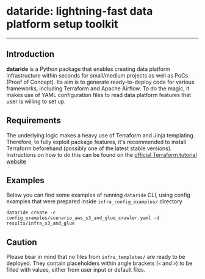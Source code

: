 
# dataride: lightning-fast data platform setup toolkit

---

## Introduction

**dataride** is a Python package that enables creating data platform infrastructure within seconds for small/medium projects as well as PoCs (Proof of Concept). Its aim is to generate ready-to-deploy code for various frameworks, including Terraform and Apache Airflow. To do the magic, it makes use of YAML configuration files to read data platform features that user is willing to set up.

## Requirements

The underlying logic makes a heavy use of Terraform and Jinja templating. Therefore, to fully exploit package features, it's recommended to install Terraform beforehand (possibly one of the latest stable versions). Instructions on how to do this can be found on the [official Terraform tutorial website](https://learn.hashicorp.com/tutorials/terraform/install-cli)

## Examples

Below you can find some examples of running `dataride` CLI, using config examples that were prepared inside `infra_config_examples/` directory

```
dataride create -c config_examples/scenario_aws_s3_and_glue_crawler.yaml -d results/infra_s3_and_glue
```

## Caution

Please bear in mind that no files from `infra_templates/` are ready to be deployed. They contain placeholders within angle brackets (`<` and `>`) to be filled with values, either from user input or default files.
